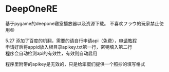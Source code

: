 # DeepOneRE

基于pygame的deepone寝室播放器以及资源下载。
不喜欢フラウ的玩家禁止使用😠

5.27
添加了百度的机翻，需要的请自行申请api（免费），[申请教程](https://docs2.ayano.top/#/4.0/basic/translate?id=%e7%99%be%e5%ba%a6%e7%bf%bb%e8%af%91%e6%8e%a5%e5%8f%a3)  
申请好后将appid放入根目录apikey.txt第一行，密钥填入第二行  
程序会自动检测api的有效性，有效则自动启用  
  
程序里附带的apikey是无效的，只是给笨蛋们提供一个照抄的填写格式